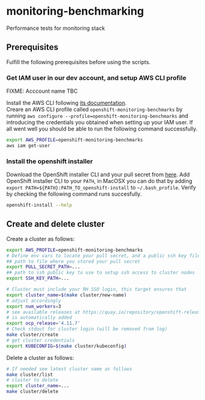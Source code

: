 # monitoring-benchmarking

Performance tests for monitoring stack

## Prerequisites

Fulfill the following prerequisites before using the scripts.

### Get IAM user in our dev account, and setup AWS CLI profile

FIXME: Acccount name TBC

Install the AWS CLI following [its documentation](https://docs.aws.amazon.com/cli/latest/userguide/getting-started-install.html).  
Creare an AWS CLI profile called `openshift-monitoring-benchmarks` by running `aws configure --profile=openshift-monitoring-benchmarks` and introducing the credentials you obtained when setting up your IAM user. If all went well you should be able to run the following command successfully.  

```bash
export AWS_PROFILE=openshift-monitoring-benchmarks
aws iam get-user 
```

### Install the openshift installer

Download the OpenShift installer CLI and your pull secret from [here](https://console.redhat.com/openshift/install/aws/installer-provisioned). Add OpenShift installer CLI to your `PATH`, in MacOSX you can do that by adding `export PATH=${PATH}:PATH_TO_openshift-install` to `~/.bash_profile`. Verify by checking the following command runs succesfully.

```bash
openshift-install --help
```

## Create and delete cluster

Create a cluster as follows:

```bash
export AWS_PROFILE=openshift-monitoring-benchmarks
# Define env vars to locate your pull secret, and a public ssh key file to access the cluster nodes.
## path to file where you stored your pull secret
export PULL_SECRET_PATH=...
## path to ssh public key to use to setup ssh access to cluster nodes
export SSH_KEY_PATH=...

# Cluster must include your RH SSO login, this target ensures that
export cluster_name=$(make cluster/new-name)
# adjust accordingly
export num_workers=3
# see available releases at https://quay.io/repository/openshift-release-dev/ocp-release?tab=tags, suffix '-x86_64'
# is automatically added
export ocp_release='4.11.7'
# Check stdout for cluster login (will be removed from log)
make cluster/create
# get cluster credentials
export KUBECONFIG=$(make cluster/kubeconfig)
```

Delete a cluster as follows:

```bash
# If needed see latest cluster name as follows
make cluster/list
# cluster to delete
export cluster_name=...
make cluster/delete
```